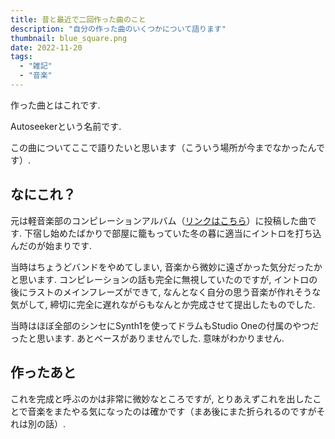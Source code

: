 ```yaml
---
title: 昔と最近で二回作った曲のこと
description: "自分の作った曲のいくつかについて語ります"
thumbnail: blue_square.png
date: 2022-11-20
tags:
  - "雑記"
  - "音楽"
---
```


<script>
  import SoundcloudItem from "../../../components/works/SoundcloudItem.svelte"
</script>

作った曲とはこれです.

Autoseekerという名前です.

<SoundcloudItem trackId={1380936451} />

この曲についてここで語りたいと思います（こういう場所が今までなかったんです）.

## なにこれ？

元は軽音楽部のコンピレーションアルバム（[リンクはこちら](https://kulmcorientation.bandcamp.com/album/2019)）に投稿した曲です.
下宿し始めたばかりで部屋に籠もっていた冬の暮に適当にイントロを打ち込んだのが始まりです.

当時はちょうどバンドをやめてしまい, 音楽から微妙に遠ざかった気分だったかと思います.
コンピレーションの話も完全に無視していたのですが, イントロの後にラストのメインフレーズができて, なんとなく自分の思う音楽が作れそうな気がして, 締切に完全に遅れながらもなんとか完成させて提出したものでした.

当時はほぼ全部のシンセにSynth1を使ってドラムもStudio Oneの付属のやつだったと思います.
あとベースがありませんでした.
意味がわかりません.

## 作ったあと

これを完成と呼ぶのかは非常に微妙なところですが, とりあえずこれを出したことで音楽をまたやる気になったのは確かです（まあ後にまた折られるのですがそれは別の話）.
